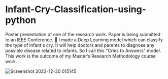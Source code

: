 # Infant-Cry-Classification-using-python
 
Poster presentation of one of the research work. Paper is being submitted to an IEEE Conference. 🤲
I made a Deep Learning model which can classify the type of infant's cry. It will help doctors and parents to diagnose any possible disease related to infants. So I call this "Cries to Answers" model.
This work is the outcome of my Master’s Research Methodology course work.


![Screenshot 2023-12-30 015145](https://github.com/codewithkhurshed/Infant-Cry-Classification-using-python/assets/97898902/7b4339c9-b275-4e84-850b-2cd4ebe7212a)
